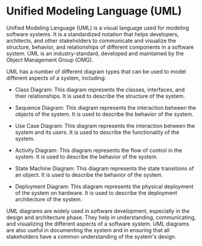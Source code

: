 # Unified Modeling Language (UML)

Unified Modeling Language (UML) is a visual language used for modeling software systems. It is a standardized notation that helps developers, architects, and other stakeholders to communicate and visualize the structure, behavior, and relationships of different components in a software system. UML is an industry-standard, developed and maintained by the Object Management Group (OMG).

UML has a number of different diagram types that can be used to model different aspects of a system, including:

* Class Diagram: This diagram represents the classes, interfaces, and their relationships. It is used to describe the structure of the system.

* Sequence Diagram: This diagram represents the interaction between the objects of the system. It is used to describe the behavior of the system.

* Use Case Diagram: This diagram represents the interaction between the system and its users. It is used to describe the functionality of the system.

* Activity Diagram: This diagram represents the flow of control in the system. It is used to describe the behavior of the system.

* State Machine Diagram: This diagram represents the state transitions of an object. It is used to describe the behavior of the system.

* Deployment Diagram: This diagram represents the physical deployment of the system on hardware. It is used to describe the deployment architecture of the system.

UML diagrams are widely used in software development, especially in the design and architecture phase. They help in understanding, communicating, and visualizing the different aspects of a software system. UML diagrams are also useful in documenting the system and in ensuring that all stakeholders have a common understanding of the system's design.